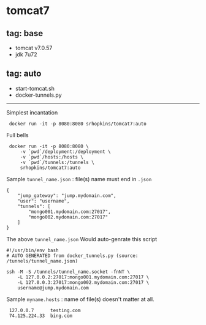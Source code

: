 tomcat7
===
tag: base
---
 - tomcat v7.0.57
 - jdk 7u72

tag: auto
---
 - start-tomcat.sh
 - docker-tunnels.py

---
Simplest incantation

     docker run -it -p 8080:8080 srhopkins/tomcat7:auto

Full bells

     docker run -it -p 8080:8080 \
	     -v `pwd`/deployment:/deployment \
	     -v `pwd`/hosts:/hosts \
	     -v `pwd`/tunnels:/tunnels \
	     srhopkins/tomcat7:auto

Sample `tunnel_name.json` : file(s) name must end in `.json`

    {
        "jump_gateway": "jump.mydomain.com",
        "user": "username",
        "tunnels": [
            "mongo001.mydomain.com:27017",
            "mongo002.mydomain.com:27017"
        ]
    }

The above `tunnel_name.json` Would auto-genrate this script

    #!/usr/bin/env bash
    # AUTO GENERATED from docker_tunnels.py (source: /tunnels/tunnel_name.json)
    
    ssh -M -S /tunnels/tunnel_name.socket -fnNT \
    	-L 127.0.0.2:27017:mongo001.mydomain.com:27017 \
    	-L 127.0.0.3:27017:mongo002.mydomain.com:27017 \
    	username@jump.mydomain.com

Sample `myname.hosts` : name of file(s) doesn't matter at all.

     127.0.0.7		testing.com
     74.125.224.33	bing.com

